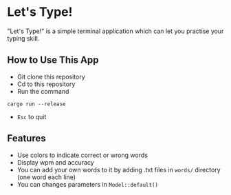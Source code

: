 # Let's Type!
"Let's Type!" is a simple terminal application which can let you practise your typing skill. 

## How to Use This App
 - Git clone this repository
 - Cd to this repository
 - Run the command
```
cargo run --release
```
 - `Esc` to quit

## Features
 - Use colors to indicate correct or wrong words
 - Display wpm and accuracy
 - You can add your own words to it by adding .txt files in `words/` directory (one word each line)
 - You can changes parameters in `Model::default()`